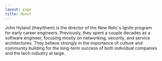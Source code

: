 ```yaml
---
layout: page
title: About
---
```


John Hyland (they/them) is the director of the New Relic's Ignite program for
early career engineers. Previously, they spent a couple decades as a software
engineer, focusing mostly on networking, security, and service architectures.
They believe strongly in the importance of culture and community building for
the long-term success of both individual companies and the tech industry at
large.
